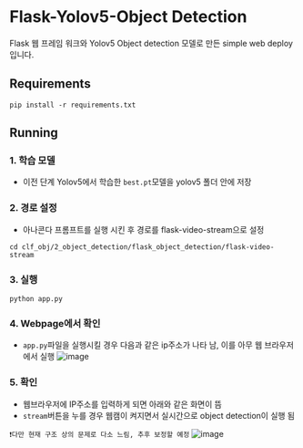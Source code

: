 # Flask-Yolov5-Object Detection 
Flask 웹 프레임 워크와 Yolov5 Object detection 모델로 만든 simple web deploy 입니다. 

## Requirements ##
```
pip install -r requirements.txt
```

## Running ##
### 1. 학습 모델 
- 이전 단계 Yolov5에서 학습한 `best.pt`모델을 yolov5 폴더 안에 저장 
### 2. 경로 설정 
- 아나콘다 프롬프트를 실행 시킨 후 경로를 flask-video-stream으로 설정 
```
cd clf_obj/2_object_detection/flask_object_detection/flask-video-stream
```
### 3. 실행 
```
python app.py
```
### 4. Webpage에서 확인 
- `app.py`파일을 실행시킬 경우 다음과 같은 ip주소가 나타 남, 이를 아무 웹 브라우저에서 실행 
![image](https://user-images.githubusercontent.com/92499881/177930649-2946251d-79c8-4032-b556-7beca74bf521.png)
### 5. 확인 
- 웹브라우저에 IP주소를 입력하게 되면 아래와 같은 화면이 뜸 
- `stream`버튼을 누를 경우 웹캠이 켜지면서 실시간으로 object detection이 실행 됨 


`❗다만 현재 구조 상의 문제로 다소 느림, 추후 보정할 예정` 
![image](https://user-images.githubusercontent.com/92499881/177930753-fc54c71f-ca1e-47d0-835e-78af684530a9.png)

